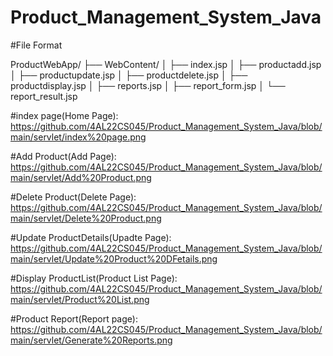 # Product_Management_System_Java

#File Format

ProductWebApp/
├── WebContent/
│ ├── index.jsp
│ ├── productadd.jsp
│ ├── productupdate.jsp
│ ├── productdelete.jsp
│ ├── productdisplay.jsp
│ ├── reports.jsp
│ ├── report_form.jsp
│ └── report_result.jsp


#index page(Home Page):
https://github.com/4AL22CS045/Product_Management_System_Java/blob/main/servlet/index%20page.png

#Add Product(Add Page):
https://github.com/4AL22CS045/Product_Management_System_Java/blob/main/servlet/Add%20Product.png

#Delete Product(Delete Page):
https://github.com/4AL22CS045/Product_Management_System_Java/blob/main/servlet/Delete%20Product.png

#Update ProductDetails(Upadte Page):
https://github.com/4AL22CS045/Product_Management_System_Java/blob/main/servlet/Update%20Product%20DFetails.png

#Display ProductList(Product List Page):
https://github.com/4AL22CS045/Product_Management_System_Java/blob/main/servlet/Product%20List.png

#Product Report(Report page):
https://github.com/4AL22CS045/Product_Management_System_Java/blob/main/servlet/Generate%20Reports.png
